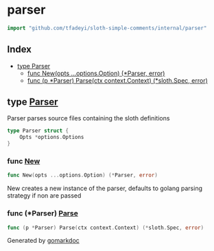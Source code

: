 <!-- Code generated by gomarkdoc. DO NOT EDIT -->

# parser

```go
import "github.com/tfadeyi/sloth-simple-comments/internal/parser"
```

## Index

- [type Parser](<#type-parser>)
  - [func New(opts ...options.Option) (*Parser, error)](<#func-new>)
  - [func (p *Parser) Parse(ctx context.Context) (*sloth.Spec, error)](<#func-parser-parse>)


## type [Parser](<https://github.com/tfadeyi/sloth-simple-comments/blob/main/internal/parser/parser.go#L13-L15>)

Parser parses source files containing the sloth definitions

```go
type Parser struct {
    Opts *options.Options
}
```

### func [New](<https://github.com/tfadeyi/sloth-simple-comments/blob/main/internal/parser/parser.go#L19>)

```go
func New(opts ...options.Option) (*Parser, error)
```

New creates a new instance of the parser, defaults to golang parsing strategy if non are passed

### func \(\*Parser\) [Parse](<https://github.com/tfadeyi/sloth-simple-comments/blob/main/internal/parser/parser.go#L35>)

```go
func (p *Parser) Parse(ctx context.Context) (*sloth.Spec, error)
```



Generated by [gomarkdoc](<https://github.com/princjef/gomarkdoc>)
